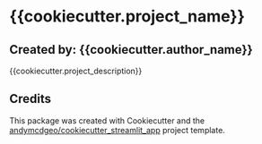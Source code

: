 # {{cookiecutter.project_name}}
## Created by: {{cookiecutter.author_name}}

{{cookiecutter.project_description}}


## Credits

This package was created with Cookiecutter and the [andymcdgeo/cookiecutter_streamlit_app](https://github.com/andymcdgeo/cookiecutter-streamlit) project template.
